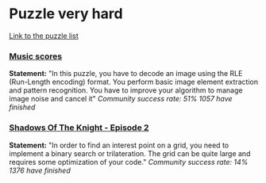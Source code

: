 # Puzzle very hard
[Link to the puzzle list](https://www.codingame.com/training/expert)

### [Music scores](https://www.codingame.com/training/expert/music-scores)
**Statement:** "In this puzzle, you have to decode an image using the RLE (Run-Length encoding) format.
You perform basic image element extraction and pattern recognition.
You have to improve your algorithm to manage image noise and cancel it"
*Community success rate: 51%*
*1057 have finished*

### [Shadows Of The Knight - Episode 2](https://www.codingame.com/training/expert/shadows-of-the-knight-episode-2)
**Statement:** "In order to find an interest point on a grid, you need to implement a binary search or trilateration. The grid can be quite large and requires some optimization of your code."
*Community success rate: 14%*
*1376 have finished*